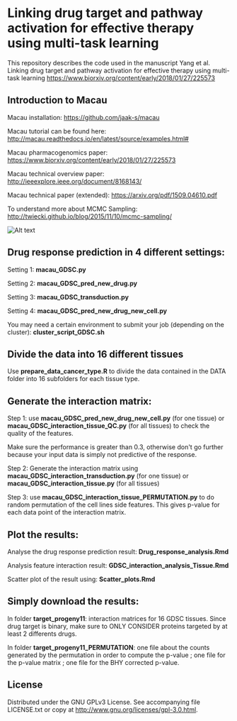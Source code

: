 # Linking drug target and pathway activation for effective therapy using multi-task learning
This repository describes the code used in the manuscript 
Yang et al. Linking drug target and pathway activation for effective therapy using multi-task learning
https://www.biorxiv.org/content/early/2018/01/27/225573

## Introduction to Macau

Macau installation: https://github.com/jaak-s/macau

Macau tutorial can be found here: http://macau.readthedocs.io/en/latest/source/examples.html#

Macau pharmacogenomics paper: https://www.biorxiv.org/content/early/2018/01/27/225573

Macau technical overview paper: http://ieeexplore.ieee.org/document/8168143/

Macau technical paper (extended):  https://arxiv.org/pdf/1509.04610.pdf

To understand more about MCMC Sampling: http://twiecki.github.io/blog/2015/11/10/mcmc-sampling/

![Alt text](https://github.com/Katan5555/Macau_project_1/blob/master/image/Figure_1.png)

## Drug response prediction in 4 different settings: 

Setting 1: **macau_GDSC.py**

Setting 2: **macau_GDSC_pred_new_drug.py**

Setting 3: **macau_GDSC_transduction.py**

Setting 4: **macau_GDSC_pred_new_drug_new_cell.py**

You may need a certain environment to submit your job (depending on the cluster): **cluster_script_GDSC.sh**

## Divide the data into 16 different tissues 

Use **prepare_data_cancer_type.R** to divide the data contained in the DATA folder into 16 subfolders for each tissue type. 


## Generate the interaction matrix: 

Step 1: use **macau_GDSC_pred_new_drug_new_cell.py** (for one tissue) or **macau_GDSC_interaction_tissue_QC.py** (for all tissues) to check the quality of the features. 

Make sure the performance is greater than 0.3, otherwise don't go further because your input data is simply not predictive of the response.

Step 2: Generate the interaction matrix using **macau_GDSC_interaction_transduction.py** (for one tissue) or **macau_GDSC_interaction_tissue.py** (for all tissues)

Step 3: use **macau_GDSC_interaction_tissue_PERMUTATION.py** to do random permutation of the cell lines side features. This gives p-value for each data point of the interaction matrix.

## Plot the results:

Analyse the drug response prediction result: **Drug_response_analysis.Rmd**

Analysis feature interaction result: **GDSC_interaction_analysis_Tissue.Rmd**

Scatter plot of the result using: **Scatter_plots.Rmd**

## Simply download the results:

In folder **target_progeny11**: interaction matrices for 16 GDSC tissues. Since drug target is binary, make sure to ONLY CONSIDER proteins targeted by at least 2 differents drugs. 

In folder **target_progeny11_PERMUTATION**: one file about the counts generated by the permutation in order to compute the p-value ; one file for the p-value matrix ; one file for the BHY corrected p-value. 

## License

Distributed under the GNU GPLv3 License. See accompanying file LICENSE.txt or copy at http://www.gnu.org/licenses/gpl-3.0.html.


